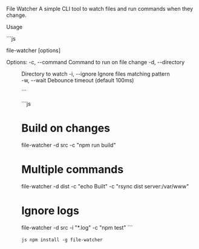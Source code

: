 File Watcher
A simple CLI tool to watch files and run commands when they change.

Usage

​```js

file-watcher [options] 

Options:
-c, --command <cmd>    Command to run on file change
-d, --directory <dir>  Directory to watch
-i, --ignore <pattern> Ignore files matching pattern  
-w, --wait <ms>        Debounce timeout (default 100ms)

​```


​```js

# Build on changes
file-watcher -d src -c "npm run build"

# Multiple commands
file-watcher -d dist -c "echo Built" -c "rsync dist server:/var/www" 

# Ignore logs 
file-watcher -d src -i "*.log" -c "npm test"
​```

​```js
npm install -g file-watcher
​```
